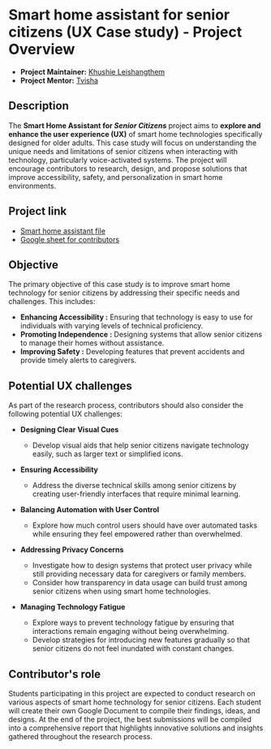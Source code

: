 # Smart home assistant for senior citizens (UX Case study) - Project Overview
- **Project Maintainer:** [Khushie Leishangthem](https://github.com/Khushie134)
- **Project Mentor:** [Tvisha](https://github.com/twix07)

## Description
The **Smart Home Assistant for _Senior Citizens_** project aims to **explore and enhance the user experience (UX)** of smart home technologies specifically designed for older adults. This case study will focus on understanding the unique needs and limitations of senior citizens when interacting with technology, particularly voice-activated systems. The project will encourage contributors to research, design, and propose solutions that improve accessibility, safety, and personalization in smart home environments.

## Project link
- [Smart home assistant file](https://docs.google.com/document/d/1C3tPV-ivGp2A9i4DMkcjMZOxZUI_IFqHtMzxFN8w7t0/edit?usp=sharing)
- [Google sheet for contributors](https://docs.google.com/spreadsheets/d/1zgxXgazd4aG0xCL4S0Wi5MZ7DQkgub_C7MG-XgowAQ8/edit?usp=sharing)

## Objective
The primary objective of this case study is to improve smart home technology for senior citizens by addressing their specific needs and challenges. This includes:

- **Enhancing Accessibility :** Ensuring that technology is easy to use for individuals with varying levels of technical proficiency.
- **Promoting Independence :** Designing systems that allow senior citizens to manage their homes without assistance.
- **Improving Safety :** Developing features that prevent accidents and provide timely alerts to caregivers.

## Potential UX challenges
As part of the research process, contributors should also consider the following potential UX challenges:

- **Designing Clear Visual Cues**
  - Develop visual aids that help senior citizens navigate technology easily, such as larger text or simplified icons.

- **Ensuring Accessibility**
  - Address the diverse technical skills among senior citizens by creating user-friendly interfaces that require minimal learning.

- **Balancing Automation with User Control**
  - Explore how much control users should have over automated tasks while ensuring they feel empowered rather than overwhelmed.

- **Addressing Privacy Concerns**
  - Investigate how to design systems that protect user privacy while still providing necessary data for caregivers or family members.
  - Consider how transparency in data usage can build trust among senior citizens when using smart home technologies.

- **Managing Technology Fatigue**
  - Explore ways to prevent technology fatigue by ensuring that interactions remain engaging without being overwhelming.
  - Develop strategies for introducing new features gradually so that senior citizens do not feel inundated with constant changes.

## Contributor's role
Students participating in this project are expected to conduct research on various aspects of smart home technology for senior citizens. Each student will create their own Google Document to compile their findings, ideas, and designs. At the end of the project, the best submissions will be compiled into a comprehensive report that highlights innovative solutions and insights gathered throughout the research process.
